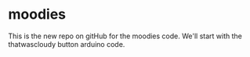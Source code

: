 # moodies

This is the new repo on gitHub for the moodies code.
We'll start with the thatwascloudy button arduino code.
